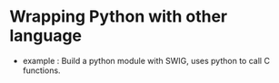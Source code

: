 # Wrapping Python with other language

- example : Build a python module with SWIG, uses python to call C functions.
